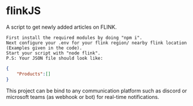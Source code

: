 # flinkJS
A script to get newly added articles on FLINK.
```
First install the required modules by doing "npm i".
Next configure your .env for your flink region/ nearby flink location (Examples given in the code).
Start your script with "node flink".
P.S: Your JSON file should look like:
```
```json
{
    "Products":[]
}
```

This project can be bind to any communication platform such as discord or microsoft teams (as webhook or bot) for real-time notifications.
